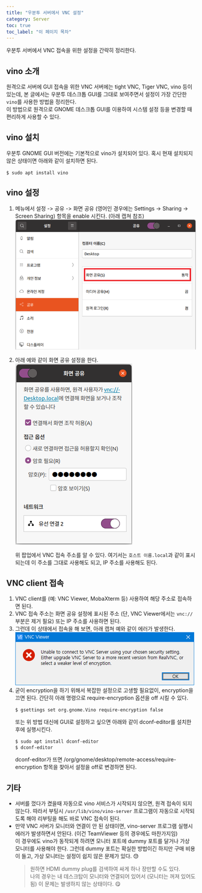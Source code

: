 ```yaml
---
title: "우분투 서버에서 VNC 설정"
category: Server
toc: true
toc_label: "이 페이지 목차"
---
```


우분투 서버에서 VNC 접속을 위한 설정을 간략히 정리한다.

## vino 소개
원격으로 서버에 GUI 접속을 위한 VNC 서버에는 tight VNC, Tiger VNC, vino 등이 있는데, 본 글에서는 우분투 데스크톱 GUI를 그대로 보여주면서 설정이 가장 간단한 `vino`를 사용한 방법을 정리한다.  
이 방법으로 원격으로 GNOME 데스크톱 GUI를 이용하여 시스템 설정 등을 변경할 때 편리하게 사용할 수 있다.

## vino 설치
우분투 GNOME GUI 버전에는 기본적으로 vino가 설치되어 있다. 혹시 현재 설치되지 않은 상태이면 아래와 같이 설치하면 된다.
```shell
$ sudo apt install vino
```

## vino 설정
1. 메뉴에서 설정 -> 공유 -> 화면 공유 (영어인 경우에는 Settings -> Sharing -> Screen Sharing) 항목을 enable 시킨다. (아래 캡쳐 참조)  
![](/assets/images/sharing_setting.png)
1. 아래 예와 같이 화면 공유 설정을 한다.  
![](/assets/images/sharing_setting_example.png)

   위 팝업에서 VNC 접속 주소를 알 수 있다. 여기서는 `호스트 이름.local`과 같이 표시되는데 이 주소를 그대로 사용해도 되고, IP 주소를 사용해도 된다.

## VNC client 접속
1. VNC client를 (예: VNC Viewer, MobaXterm 등) 사용하여 해당 주소로 접속하면 된다.
1. VNC 접속 주소는 화면 공유 설정에 표시된 주소 (단, VNC Viewer에서는 `vnc://` 부분은 제거 필요) 또는 IP 주소를 사용하면 된다.
1. 그런데 이 상태에서 접속을 해 보면, 아래 캡쳐 예와 같이 에러가 발생한다.
![](/assets/images/vnc_error.png)
1. 굳이 encryption을 하기 위해서 복잡한 설정으로 고생할 필요없이, encryption을 끄면 된다. 간단히 아래 명령으로 require-encryption 옵션을 off 시킬 수 있다.
   ```shell
   $ gsettings set org.gnome.Vino require-encryption false
   ```
   또는 위 방법 대신에 GUI로 설정하고 싶으면 아래와 같이 dconf-editor를 설치한 후에 실행시킨다.
   ```shell
   $ sudo apt install dconf-editor
   $ dconf-editor
   ```
   dconf-editor가 뜨면 /org/gnome/desktop/remote-access/require-encryption 항목을 찾아서 설정을 off로 변경하면 된다.

## 기타
- 서버를 껐다가 켰을때 자동으로 vino 서비스가 시작되지 않으면, 원격 접속이 되지 않는다. 따라서 부팅시 `/usr/lib/vino/vino-server` 프로그램이 자동으로 시작되도록 해야 리부팅을 해도 바로 VNC 접속이 된다.
- 만약 VNC 서버가 모니터와 연결이 안 된 상태이면, vino-server 프로그램 실행시 에러가 발생하면서 안된다. (이건 TeamViewer 등의 경우에도 마찬가지임)  
이 경우에도 vino가 동작되게 하려면 모니터 포트에 dummy 포트를 달거나 가상 모니터를 사용해야 한다. 그런데 dummy 포트는 확실한 방법이긴 하지만 구매 비용이 들고, 가상 모니터는 설정이 쉽지 않은 문제가 있다. 😓  
  > 원하면 HDMI dummy plug를 검색하여 싸게 하나 장만할 수도 있다.  
  > 나의 경우는 내 데스크탑이 모니터와 연결되어 있어서 (모니터는 꺼져 있어도 됨) 이 문제는 발생하지 않는 상태이다. 😋
